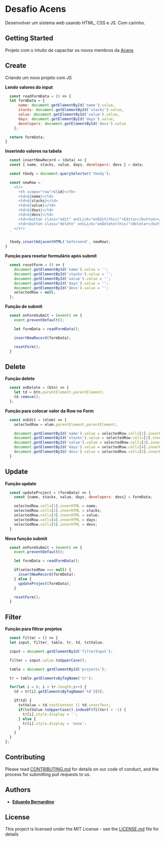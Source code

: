 # Desafio Acens

Desenvolver um sistema web usando HTML, CSS e JS. Com carinho.

## Getting Started

Projeto com o intuito de capacitar os novos membros da [Acens](http://acensjr.com/)

## Create

Criando um novo projeto com JS

**Lendo valores do input**
```javascript
  const readFormData = () => {
  let formData = {
      name: document.getElementById('name').value,
      stacks: document.getElementById('stacks').value,
      value: document.getElementById('value').value,
      days: document.getElementById('days').value,
      developers: document.getElementById('devs').value
    };

  return formData;
}
```

**Inserindo valores na tabela**
```javascript
  const insertNewRecord = (data) => {
  const { name, stacks, value, days, developers: devs } = data;

  const tbody = document.querySelector('tbody');

  const newRow = `
    <tr>
      <th scope="row">${id}</th>
      <td>${name}</td>
      <td>${stacks}</td>
      <td>${value}</td>
      <td>${days}</td>
      <td>${devs}</td>
      <td><button class="edit" onCLick="onEdit(this)">Editar</button></td>
      <td><button class="delete" onCLick="onDelete(this)">Deletar</button></td>
    </tr>
  `

  tbody.insertAdjacentHTML('beforeend', newRow);
}
```

**Função para resetar formulário após submit**
```javascript
  const resetForm = () => {
    document.getElementById('name').value = '';
    document.getElementById('stacks').value = '';
    document.getElementById('value').value = '';
    document.getElementById('days').value = '';
    document.getElementById('devs').value = '';
    selectedRow = null;
  };
```

**Função de submit**
```javascript
  const onFormSubmit = (event) => {
    event.preventDefault();

    let formData = readFormData();

    insertNewRecord(formData);

    resetForm();
  }
```

## Delete
**Função delete**
```javascript
  const onDelete = (btn) => {
    let td = btn.parentElement.parentElement;
    td.remove();
  };
```

**Função para colocar valor da Row no Form**
```javascript
  const onEdit = (elem) => {
    selectedRow = elem.parentElement.parentElement;

    document.getElementById('name').value = selectedRow.cells[1].innerHTML;
    document.getElementById('stacks').value = selectedRow.cells[2].innerHTML;
    document.getElementById('value').value = selectedRow.cells[3].innerHTML;
    document.getElementById('days').value = selectedRow.cells[4].innerHTML;
    document.getElementById('devs').value = selectedRow.cells[5].innerHTML;
  }
```

## Update
**Função update**
```javascript
  const updateProject = (formData) => {
    const {name, stacks, value, days, developers: devs} = formData;

    selectedRow.cells[1].innerHTML = name;
    selectedRow.cells[2].innerHTML = stacks;
    selectedRow.cells[3].innerHTML = value;
    selectedRow.cells[4].innerHTML = days;
    selectedRow.cells[5].innerHTML = devs;
  } 
```

**Nova função submit**
```javascript
  const onFormSubmit = (event) => {
    event.preventDefault();

    let formData = readFormData();

    if(selectedRow === null) {
      insertNewRecord(formData);
    } else {
      updateProject(formData);
    }

    resetForm();
  }
```

## Filter
**Função para filtrar projetos**
```javascript
  const filter = () => {
  let input, filter, table, tr, td, txtValue;

  input = document.getElementById('filterInput');

  filter = input.value.toUpperCase();

  table = document.getElementById('projects');

  tr = table.getElementsByTagName('tr');

  for(let i = 0; i < tr.length;i++) {
    td = tr[i].getElementsByTagName('td')[0];

    if(td) {
      txtValue = td.textContent || td.innerText;
      if(txtValue.toUpperCase().indexOf(filter) > -1) {
        tr[i].style.display = '';
      } else {
        tr[i].style.display = 'none';
      }
    }
  }
};
```

## Contributing

Please read [CONTRIBUTING.md](https://gist.github.com/PurpleBooth/b24679402957c63ec426) for details on our code of conduct, and the process for submitting pull requests to us.

## Authors

* [**Eduardo Bernardino**](https://github.com/dudubernardino)

## License

This project is licensed under the MIT License - see the [LICENSE.md](LICENSE.md) file for details